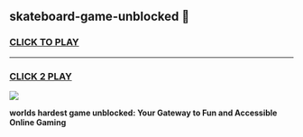 
## skateboard-game-unblocked 👋
<h3>
<a href="https://premium.freeplayer.one?title=skateboard-game-unblocked&ref=14F">CLICK TO PLAY</a></h3>
<hr>

<h3>
<a href="https://premium.freeplayer.one?title=skateboard-game-unblocked&ref=14F">CLICK 2 PLAY</a>
  
</h3>

<a href="https://premium.freeplayer.one?title=skateboard-game-unblocked&ref=12F/"><img src="https://clearcache.store/games.png"></a>


**worlds hardest game unblocked: Your Gateway to Fun and Accessible Online Gaming**
